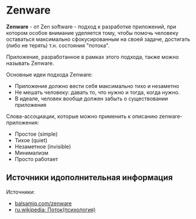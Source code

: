 # Zenware

**Zenware** - от Zen software - подход к разработке приложений, при котором особое внимание уделяется тому, чтобы помочь человеку оставаться максимально сфокусированным на своей задаче, достигать (либо не терять) т.н. состояния "потока".

Приложение, разработанное в рамках этого подхода, также можно называть Zenware.

Основные идеи подхода Zenware:

- Приложение должно вести себя максимально тихо и незаметно
- Не мешать человеку: давать то, что нужно и тогда, когда нужно.
- В идеале, человек вообще должен забыть о существовании приложения

Слова-ассоциации, которые можно применить к описанию zenware-приложения:

- Простое (simple)
- Тихое (quiet)
- Незаметное (invisible)
- Минимализм
- Просто работает

## Источники идополнительная информация

Источники:

- [balsamiq.com/zenware](https://balsamiq.com/zenware/)
- [ru.wikipedia: Поток(психология)](https://ru.wikipedia.org/wiki/Поток_(психология))
